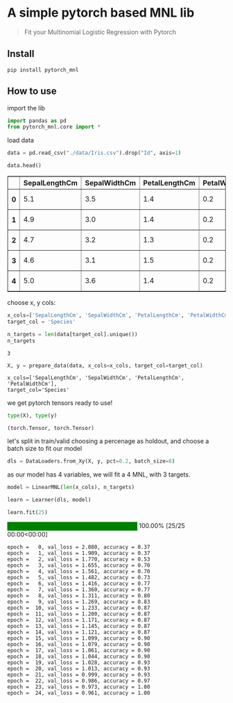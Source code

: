 # A simple pytorch based MNL lib
> Fit your Multinomial Logistic Regression with Pytorch


## Install

`pip install pytorch_mnl`

## How to use

import the lib

```python
import pandas as pd
from pytorch_mnl.core import *
```

load data

```python
data = pd.read_csv("./data/Iris.csv").drop("Id", axis=1)
```

```python
data.head()
```




<div>
<style scoped>
    .dataframe tbody tr th:only-of-type {
        vertical-align: middle;
    }

    .dataframe tbody tr th {
        vertical-align: top;
    }

    .dataframe thead th {
        text-align: right;
    }
</style>
<table border="1" class="dataframe">
  <thead>
    <tr style="text-align: right;">
      <th></th>
      <th>SepalLengthCm</th>
      <th>SepalWidthCm</th>
      <th>PetalLengthCm</th>
      <th>PetalWidthCm</th>
      <th>Species</th>
    </tr>
  </thead>
  <tbody>
    <tr>
      <th>0</th>
      <td>5.1</td>
      <td>3.5</td>
      <td>1.4</td>
      <td>0.2</td>
      <td>Iris-setosa</td>
    </tr>
    <tr>
      <th>1</th>
      <td>4.9</td>
      <td>3.0</td>
      <td>1.4</td>
      <td>0.2</td>
      <td>Iris-setosa</td>
    </tr>
    <tr>
      <th>2</th>
      <td>4.7</td>
      <td>3.2</td>
      <td>1.3</td>
      <td>0.2</td>
      <td>Iris-setosa</td>
    </tr>
    <tr>
      <th>3</th>
      <td>4.6</td>
      <td>3.1</td>
      <td>1.5</td>
      <td>0.2</td>
      <td>Iris-setosa</td>
    </tr>
    <tr>
      <th>4</th>
      <td>5.0</td>
      <td>3.6</td>
      <td>1.4</td>
      <td>0.2</td>
      <td>Iris-setosa</td>
    </tr>
  </tbody>
</table>
</div>



choose x, y cols:

```python
x_cols=['SepalLengthCm', 'SepalWidthCm', 'PetalLengthCm', 'PetalWidthCm']
target_col = 'Species'
```

```python
n_targets = len(data[target_col].unique())
n_targets
```




    3



```python
X, y = prepare_data(data, x_cols=x_cols, target_col=target_col)
```

    x_cols=['SepalLengthCm', 'SepalWidthCm', 'PetalLengthCm', 'PetalWidthCm'],
    target_col='Species'


we get pytorch tensors ready to use!

```python
type(X), type(y)
```




    (torch.Tensor, torch.Tensor)



let's split in train/valid choosing a percenage as holdout, and choose a batch size to fit our model

```python
dls = DataLoaders.from_Xy(X, y, pct=0.2, batch_size=8)
```

as our model has 4 variables, we will fit a 4 MNL, with 3 targets.

```python
model = LinearMNL(len(x_cols), n_targets)
```

```python
learn = Learner(dls, model)
```

```python
learn.fit(25)
```



<div>
    <style>
        /* Turns off some styling */
        progress {
            /* gets rid of default border in Firefox and Opera. */
            border: none;
            /* Needs to be in here for Safari polyfill so background images work as expected. */
            background-size: auto;
        }
        .progress-bar-interrupted, .progress-bar-interrupted::-webkit-progress-bar {
            background: #F44336;
        }
    </style>
  <progress value='25' class='' max='25' style='width:300px; height:20px; vertical-align: middle;'></progress>
  100.00% [25/25 00:00<00:00]
</div>



    epoch =   0, val_loss = 2.080, accuracy = 0.37
    epoch =   1, val_loss = 1.909, accuracy = 0.37
    epoch =   2, val_loss = 1.770, accuracy = 0.53
    epoch =   3, val_loss = 1.655, accuracy = 0.70
    epoch =   4, val_loss = 1.561, accuracy = 0.70
    epoch =   5, val_loss = 1.482, accuracy = 0.73
    epoch =   6, val_loss = 1.416, accuracy = 0.77
    epoch =   7, val_loss = 1.360, accuracy = 0.77
    epoch =   8, val_loss = 1.311, accuracy = 0.80
    epoch =   9, val_loss = 1.269, accuracy = 0.83
    epoch =  10, val_loss = 1.233, accuracy = 0.87
    epoch =  11, val_loss = 1.200, accuracy = 0.87
    epoch =  12, val_loss = 1.171, accuracy = 0.87
    epoch =  13, val_loss = 1.145, accuracy = 0.87
    epoch =  14, val_loss = 1.121, accuracy = 0.87
    epoch =  15, val_loss = 1.099, accuracy = 0.90
    epoch =  16, val_loss = 1.079, accuracy = 0.90
    epoch =  17, val_loss = 1.061, accuracy = 0.90
    epoch =  18, val_loss = 1.044, accuracy = 0.90
    epoch =  19, val_loss = 1.028, accuracy = 0.93
    epoch =  20, val_loss = 1.013, accuracy = 0.93
    epoch =  21, val_loss = 0.999, accuracy = 0.93
    epoch =  22, val_loss = 0.986, accuracy = 0.97
    epoch =  23, val_loss = 0.973, accuracy = 1.00
    epoch =  24, val_loss = 0.961, accuracy = 1.00

